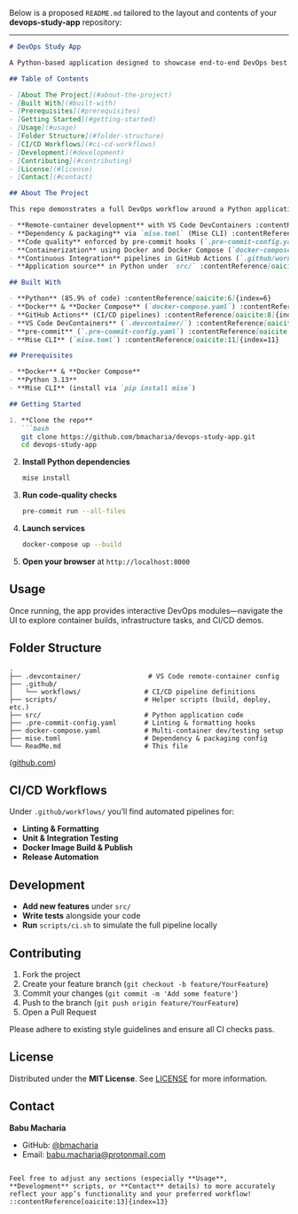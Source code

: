 Below is a proposed `README.md` tailored to the layout and contents of your **devops-study-app** repository:

---

````markdown
# DevOps Study App

A Python-based application designed to showcase end-to-end DevOps best practices, from local development to production-ready CI/CD and container orchestration.

## Table of Contents

- [About The Project](#about-the-project)  
- [Built With](#built-with)  
- [Prerequisites](#prerequisites)  
- [Getting Started](#getting-started)  
- [Usage](#usage)  
- [Folder Structure](#folder-structure)  
- [CI/CD Workflows](#ci-cd-workflows)  
- [Development](#development)  
- [Contributing](#contributing)  
- [License](#license)  
- [Contact](#contact)  

## About The Project

This repo demonstrates a full DevOps workflow around a Python application, covering:

- **Remote-container development** with VS Code DevContainers :contentReference[oaicite:0]{index=0}  
- **Dependency & packaging** via `mise.toml` (Mise CLI) :contentReference[oaicite:1]{index=1}  
- **Code quality** enforced by pre-commit hooks (`.pre-commit-config.yaml`) :contentReference[oaicite:2]{index=2}  
- **Containerization** using Docker and Docker Compose (`docker-compose.yaml`) :contentReference[oaicite:3]{index=3}  
- **Continuous Integration** pipelines in GitHub Actions (`.github/workflows`) :contentReference[oaicite:4]{index=4}  
- **Application source** in Python under `src/` :contentReference[oaicite:5]{index=5}  

## Built With

- **Python** (85.9% of code) :contentReference[oaicite:6]{index=6}  
- **Docker** & **Docker Compose** (`docker-compose.yaml`) :contentReference[oaicite:7]{index=7}  
- **GitHub Actions** (CI/CD pipelines) :contentReference[oaicite:8]{index=8}  
- **VS Code DevContainers** (`.devcontainer/`) :contentReference[oaicite:9]{index=9}  
- **pre-commit** (`.pre-commit-config.yaml`) :contentReference[oaicite:10]{index=10}  
- **Mise CLI** (`mise.toml`) :contentReference[oaicite:11]{index=11}  

## Prerequisites

- **Docker** & **Docker Compose**  
- **Python 3.13**  
- **Mise CLI** (install via `pip install mise`)  

## Getting Started

1. **Clone the repo**  
   ```bash
   git clone https://github.com/bmacharia/devops-study-app.git
   cd devops-study-app
````

2. **Install Python dependencies**

   ```bash
   mise install
   ```
3. **Run code‐quality checks**

   ```bash
   pre-commit run --all-files
   ```
4. **Launch services**

   ```bash
   docker-compose up --build
   ```
5. **Open your browser** at `http://localhost:8000`

## Usage

Once running, the app provides interactive DevOps modules—navigate the UI to explore container builds, infrastructure tasks, and CI/CD demos.

## Folder Structure

```
.
├── .devcontainer/                 # VS Code remote-container config
├── .github/
│   └── workflows/                # CI/CD pipeline definitions
├── scripts/                      # Helper scripts (build, deploy, etc.)
├── src/                          # Python application code
├── .pre-commit-config.yaml       # Linting & formatting hooks
├── docker-compose.yaml           # Multi-container dev/testing setup
├── mise.toml                     # Dependency & packaging config
└── ReadMe.md                     # This file
```

([github.com][1])

## CI/CD Workflows

Under `.github/workflows/` you’ll find automated pipelines for:

* **Linting & Formatting**
* **Unit & Integration Testing**
* **Docker Image Build & Publish**
* **Release Automation**

## Development

* **Add new features** under `src/`
* **Write tests** alongside your code
* **Run** `scripts/ci.sh` to simulate the full pipeline locally

## Contributing

1. Fork the project
2. Create your feature branch (`git checkout -b feature/YourFeature`)
3. Commit your changes (`git commit -m 'Add some feature'`)
4. Push to the branch (`git push origin feature/YourFeature`)
5. Open a Pull Request

Please adhere to existing style guidelines and ensure all CI checks pass.

## License

Distributed under the **MIT License**. See [LICENSE](LICENSE) for more information.

## Contact

**Babu Macharia**

* GitHub: [@bmacharia](https://github.com/bmacharia)
* Email: [babu.macharia@protonmail.com](mailto:babu.macharia@protonmail.com)

```

Feel free to adjust any sections (especially **Usage**, **Development** scripts, or **Contact** details) to more accurately reflect your app’s functionality and your preferred workflow!
::contentReference[oaicite:13]{index=13}
```

[1]: https://github.com/bmacharia/devops-study-app "GitHub - bmacharia/devops-study-app"
